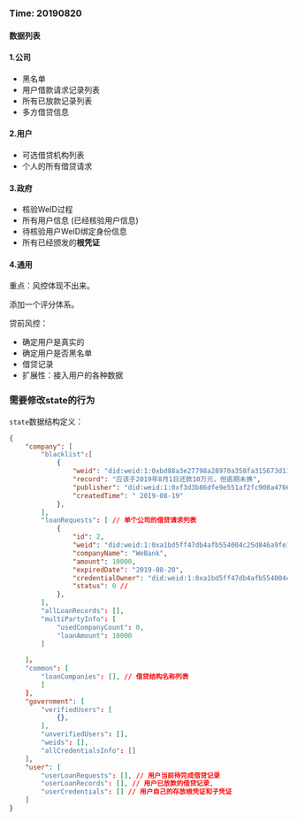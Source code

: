 ### Time: 20190820

#### 数据列表

#### 1.公司

- 黑名单
- 用户借款请求记录列表
- 所有已放款记录列表
- 多方借贷信息

#### 2.用户

- 可选借贷机构列表
- 个人的所有借贷请求

#### 3.政府

- 核验WeID过程
- 所有用户信息 (已经核验用户信息)
- 待核验用户WeID绑定身份信息
- 所有已经颁发的**根凭证**

#### 4.通用

重点：风控体现不出来。

添加一个评分体系。

贷前风控：

- 确定用户是真实的
- 确定用户是否黑名单
- 借贷记录
- 扩展性：接入用户的各种数据

### 需要修改state的行为

`state`数据结构定义：

```json
{
    "company": [
        "blacklist":[
            {
                "weid": "did:weid:1:0xbd88a3e27798a28970a358fa315673d11cc599a3",
                "record": "应该于2019年8月1日还款10万元，但逾期未换",
                "publisher": "did:weid:1:0xf3d3b86dfe9e551af2fc908a47663e921705f855",
                "createdTime": " 2019-08-19"
            },
    	],
    	"loanRequests": [ // 单个公司的借贷请求列表
            {
                "id": 2,
                "weid": "did:weid:1:0xa1bd5ff47db4afb554004c25d846a9fe14f726cd",
                "companyName": "WeBank",
                "amount": 10000,
                "expiredDate": "2019-08-20",
                "credentialOwner": "did:weid:1:0xa1bd5ff47db4afb554004c25d846a9fe14f726cd",
                "status": 0 // 
        	},
        ],
		"allLoanRecords": [],
		"multiPartyInfo": [
            "usedCompanyCount": 0,
            "loanAmount": 10000
        ]
		
    ]，
	"common": [
        "loanCompanies": [], // 借贷结构名称列表
        ]
    ], 
    "government": [
        "verifiedUsers": [
        	{},
    	],
		"unverifiedUsers": [],
		"weids": [],
		"allCredentialsInfo": []
	],
	"user": [  
        "userLoanRequests": [], // 用户当前待完成借贷记录
		"userLoanRecords": [], // 用户已放款的借贷记录,
		"userCredentials": [] // 用户自己的存放根凭证和子凭证
    ]
}
```



### 